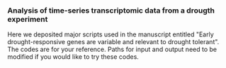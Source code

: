### Analysis of time-series transcriptomic data from a drougth experiment

Here we deposited major scripts used in the manuscript entitled "Early drought-responsive genes are variable and relevant to drought tolerant". The codes are for your reference. Paths for input and output need to be modified if you would like to try these codes.



